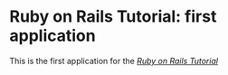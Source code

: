# Ruby on Rails Tutorial: first application 

This is the first application for the [*Ruby on Rails Tutorial*](http://railstutorials.org/)

